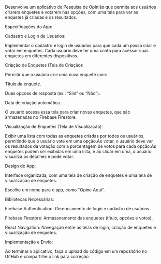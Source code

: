 Desenvolva um aplicativo de Pesquisa de Opinião que permita aos usuários criarem enquetes e votarem nas opções, com uma tela para ver as enquetes já criadas e os resultados.

Especificações do App:

Cadastro e Login de Usuários:

Implementar o cadastro e login de usuários para que cada um possa criar e votar em enquetes. Cada usuário deve ter uma conta para acessar suas enquetes em diferentes dispositivos.

Criação de Enquetes (Tela de Criação):

Permitir que o usuário crie uma nova enquete com:

Título da enquete.

Duas opções de resposta (ex.: “Sim” ou “Não”).

Data de criação automática.

O usuário acessa essa tela para criar novas enquetes, que são armazenadas no Firebase Firestore.

Visualização de Enquetes (Tela de Visualização):

Exibir uma lista com todas as enquetes criadas por todos os usuários, permitindo que o usuário vote em uma opção.Ao votar, o usuário deve ver os resultados da votação com a porcentagem de votos para cada opção.As enquetes podem ser exibidas em uma lista, e ao clicar em uma, o usuário visualiza os detalhes e pode votar.

Design do App:

Interface organizada, com uma tela de criação de enquetes e uma tela de visualização de enquetes.

Escolha um nome para o app, como "Opine Aqui".

Bibliotecas Necessárias:

Firebase Authentication: Gerenciamento de login e cadastro de usuários.

Firebase Firestore: Armazenamento das enquetes (título, opções e votos).

React Navigation: Navegação entre as telas de login, criação de enquetes e visualização de enquetes.

Implementação e Envio:

Ao terminar o aplicativo, faça o upload do código em um repositório no GitHub e compartilhe o link para correção.